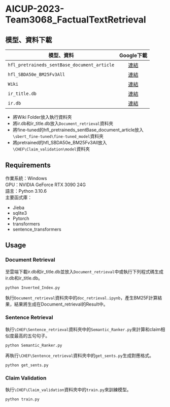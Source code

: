 # AICUP-2023-Team3068_FactualTextRetrieval

## 模型、資料下載

| 模型、資料 | Google下載 |
| --- | :---: |
| `hfl_pretraineds_sentBase_document_article` | [連結](https://drive.google.com/drive/folders/1CbU0po4OXgTDoKnka3-5cmW95RqKXYMd?usp=share_link) |
| `hfl_SBDA50e_BM25Fv3All` | [連結](https://drive.google.com/drive/folders/1rnGel3ZZJ19icdBfYIXcIa9Mza7bt_oB?usp=share_link) |
| `Wiki` | [連結]( https://drive.google.com/drive/folders/1_BIDpD_AL2G-rUi9Z_KJ7vciI5eOY5qB?usp=share_link) |
| `ir_title.db` | [連結]( https://drive.google.com/file/d/1Q04mXYrAGAAB1KAceGkcT1aUmsfUBdMo/view?usp=share_link) |
| `ir.db` | [連結]( https://drive.google.com/file/d/1KamMYUomOvfygmwz4lWHYQU6UXjSeH38/view?usp=share_link) |


- 將Wiki Folder放入執行資料夾
- 將ir.db和ir_title.db放入`Document_retrieval`資料夾
- 將fine-tuned的hfl_pretraineds_sentBase_document_article放入`\sbert_fine-tuned\fine-tuned_model`資料夾
- 將pretrained的hfl_SBDA50e_BM25Fv3All放入`\CHEF\Claim_validation\model`資料夾

## Requirements 

作業系統：Windows  
GPU：NVIDIA GeForce RTX 3090 24G  
語言：Python 3.10.6  
主要函式庫：  
- Jieba  
- sqlite3  
- Pytorch
- transformers
- sentence_transformers  


## Usage

### Document Retrieval

至雲端下載ir.db和ir_title.db並放入`Document_retrieval`中或執行下列程式碼生成ir.db和ir_title.db。
```
python Inverted_Index.py
```

執行`Document_retrieval`資料夾中的`doc_retrieval.ipynb`，產生BM25F計算結果，結果將生成在Document_retrieval的Result中。  


### Sentence Retrieval

執行`\CHEF\Sentence_retrieval`資料夾中的`Semantic_Ranker.py`來計算和claim相似度最高的五句句子。
```
python Semantic_Ranker.py
```
再執行`\CHEF\Sentence_retrieval`資料夾中的`get_sents.py`生成對應格式。
```
python get_sents.py
```

### Claim Validation

執行`\CHEF\Claim_validation`資料夾中的`train.py`來訓練模型。
```
python train.py
```


